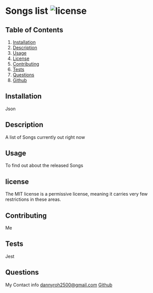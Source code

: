 # Songs list ![license](https://img.shields.io/badge/license-MIT-red)

## Table of Contents
1. [Installation](#installation)
2. [Description](#description)
3. [Usage](#usage)
4. [License](#license)
5. [Contributing](#contributing)
6. [Tests](#tests)
7. [Questions](#questions)
8. [Github](#github)

## Installation
Json

## Description
A list of Songs currently out right now

## Usage
To find out about the released Songs

## license
The MIT license is a permissive license, meaning it carries very few restrictions in these areas.

## Contributing
Me

## Tests
Jest

## Questions
My Contact info
dannyroh2500@gmail.com
[Github](www.github.com/ryonerd79)


